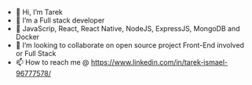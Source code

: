 - 👋 Hi, I’m Tarek
- 👀 I’m a Full stack developer 
- 🌱 JavaScrip, React, React Native, NodeJS, ExpressJS, MongoDB and Docker
- 💞️ I’m looking to collaborate on open source project Front-End involved or Full Stack
- 📫 How to reach me @ https://www.linkedin.com/in/tarek-ismael-96777578/

